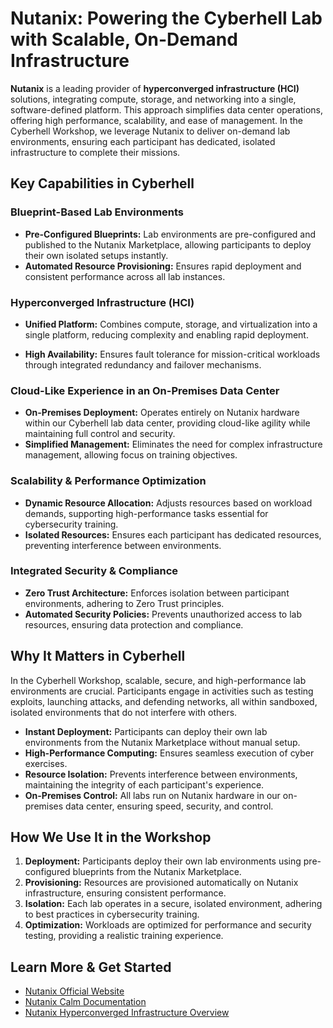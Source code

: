 # **Nutanix: Powering the Cyberhell Lab with Scalable, On-Demand Infrastructure**

**Nutanix** is a leading provider of **hyperconverged infrastructure (HCI)** solutions, integrating compute, storage, and networking into a single, software-defined platform. This approach simplifies data center operations, offering high performance, scalability, and ease of management. In the Cyberhell Workshop, we leverage Nutanix to deliver on-demand lab environments, ensuring each participant has dedicated, isolated infrastructure to complete their missions.

## **Key Capabilities in Cyberhell**

### **Blueprint-Based Lab Environments**
- **Pre-Configured Blueprints:** Lab environments are pre-configured and published to the Nutanix Marketplace, allowing participants to deploy their own isolated setups instantly.
- **Automated Resource Provisioning:** Ensures rapid deployment and consistent performance across all lab instances.

### **Hyperconverged Infrastructure (HCI)**
- **Unified Platform:** Combines compute, storage, and virtualization into a single platform, reducing complexity and enabling rapid deployment.

- **High Availability:** Ensures fault tolerance for mission-critical workloads through integrated redundancy and failover mechanisms.

### **Cloud-Like Experience in an On-Premises Data Center**
- **On-Premises Deployment:** Operates entirely on Nutanix hardware within our Cyberhell lab data center, providing cloud-like agility while maintaining full control and security.
- **Simplified Management:** Eliminates the need for complex infrastructure management, allowing focus on training objectives.

### **Scalability & Performance Optimization**
- **Dynamic Resource Allocation:** Adjusts resources based on workload demands, supporting high-performance tasks essential for cybersecurity training.
- **Isolated Resources:** Ensures each participant has dedicated resources, preventing interference between environments.

### **Integrated Security & Compliance**
- **Zero Trust Architecture:** Enforces isolation between participant environments, adhering to Zero Trust principles.
- **Automated Security Policies:** Prevents unauthorized access to lab resources, ensuring data protection and compliance.

## **Why It Matters in Cyberhell**

In the Cyberhell Workshop, scalable, secure, and high-performance lab environments are crucial. Participants engage in activities such as testing exploits, launching attacks, and defending networks, all within sandboxed, isolated environments that do not interfere with others.

- **Instant Deployment:** Participants can deploy their own lab environments from the Nutanix Marketplace without manual setup.
- **High-Performance Computing:** Ensures seamless execution of cyber exercises.
- **Resource Isolation:** Prevents interference between environments, maintaining the integrity of each participant's experience.
- **On-Premises Control:** All labs run on Nutanix hardware in our on-premises data center, ensuring speed, security, and control.

## **How We Use It in the Workshop**

1. **Deployment:** Participants deploy their own lab environments using pre-configured blueprints from the Nutanix Marketplace.
2. **Provisioning:** Resources are provisioned automatically on Nutanix infrastructure, ensuring consistent performance.
3. **Isolation:** Each lab operates in a secure, isolated environment, adhering to best practices in cybersecurity training.
4. **Optimization:** Workloads are optimized for performance and security testing, providing a realistic training experience.

## **Learn More & Get Started**

- [Nutanix Official Website](https://www.nutanix.com/)
- [Nutanix Calm Documentation](https://calm.readthedocs.io/en/latest/)
- [Nutanix Hyperconverged Infrastructure Overview](https://www.nutanix.com/hyperconverged-infrastructure)
